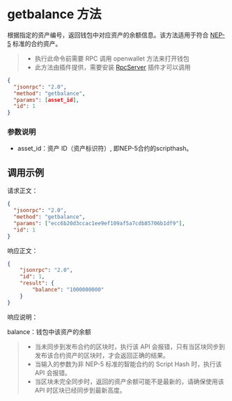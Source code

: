 ﻿# getbalance 方法

根据指定的资产编号，返回钱包中对应资产的余额信息。该方法适用于符合 [NEP-5](https://github.com/neo-project/proposals/blob/master/nep-5.mediawiki) 标准的合约资产。

> - 执行此命令前需要 RPC 调用 openwallet 方法来打开钱包
> - 此方法由插件提供，需要安装 [RpcServer](https://github.com/neo-project/neo-modules/releases) 插件才可以调用

```json
{
  "jsonrpc": "2.0",
  "method": "getbalance",
  "params": [asset_id],
  "id": 1
}
```



### 参数说明

* asset_id：资产 ID（资产标识符）, 即NEP-5合约的scripthash。



## 调用示例

请求正文：

```json
{
  "jsonrpc": "2.0",
  "method": "getbalance",
  "params": ["ecc6b20d3ccac1ee9ef109af5a7cdb85706b1df9"],
  "id": 1
}
```

响应正文：

```json
{
    "jsonrpc": "2.0",
    "id": 1,
    "result": {
        "balance": "1000000000"
    }
}
```

响应说明：

balance：钱包中该资产的余额

> * 当未同步到发布合约的区块时，执行该 API 会报错，只有当区块同步到发布该合约资产的区块时，才会返回正确的结果。
> * 当输入的参数为非 NEP-5 标准的智能合约的 Script Hash 时，执行该 API 会报错。
> * 当区块未完全同步时，返回的资产余额可能不是最新的，请确保使用该 API 时区块已经同步到最新高度。
